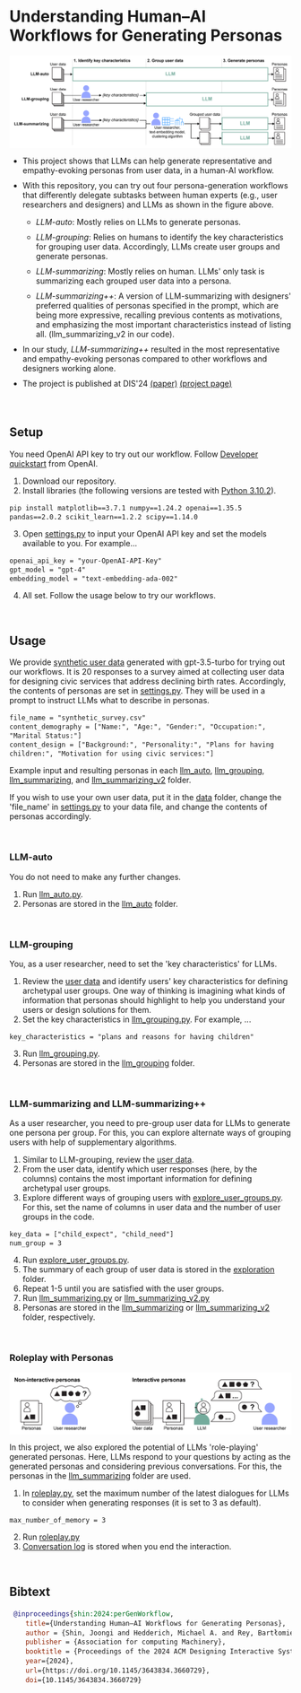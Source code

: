 # Understanding Human–AI Workflows for Generating Personas

<img src="figures/workflows_margin.png" alt="Three persona-generation workflows that differently delegate subtasks between user researchers and LLMs." sizes=100% style="vertical-align:top">

<ul style="margin-bottom: 20px;">
  <li style="margin-bottom: 10px;">This project shows that LLMs can help generate representative and empathy-evoking personas from user data, in a human-AI workflow.</li>
  <li style="margin-bottom: 10px;">With this repository, you can try out four persona-generation workflows that differently delegate subtasks between human experts (e.g., user researchers and designers) and LLMs as shown in the figure above.</li>
  <ul>
    <li style="margin-bottom: 10px;"><i>LLM-auto</i>: Mostly relies on LLMs to generate personas.</li>
    <li style="margin-bottom: 10px;"><i>LLM-grouping</i>: Relies on humans to identify the key characteristics for grouping user data. Accordingly, LLMs create user groups and generate personas.</li>
    <li style="margin-bottom: 10px;"><i>LLM-summarizing</i>: Mostly relies on human. LLMs' only task is summarizing each grouped user data into a persona.</li> 
    <li style="margin-bottom: 10px;"><i>LLM-summarizing++</i>: A version of LLM-summarizing with designers' preferred qualities of personas specified in the prompt, which are being more expressive, recalling previous contents as motivations, and emphasizing the most important characteristics instead of listing all. (llm_summarizing_v2 in our code).</li>
  </ul>
  <li style="margin-bottom: 10px;">In our study, <i>LLM-summarizing++</i> resulted in the most representative and empathy-evoking personas compared to other workflows and designers working alone.</li> 
  <li style="margin-bottom: 10px;">The project is published at DIS'24 <a href="https://doi.org/10.1145/3643834.3660729">(paper)</a> <a href="https://joongishin.github.io/perGenWorkflow/">(project page)</a></li>
</ul>

<br>

## Setup

You need OpenAI API key to try out our workflow. Follow [Developer quickstart](https://platform.openai.com/docs/quickstart) from OpenAI.

1. Download our repository.
2. Install libraries (the following versions are tested with [Python 3.10.2](https://www.python.org/downloads/release/python-3102/)).
```
pip install matplotlib==3.7.1 numpy==1.24.2 openai==1.35.5 pandas==2.0.2 scikit_learn==1.2.2 scipy==1.14.0
```
3. Open [settings.py](./settings.py) to input your OpenAI API key and set the models available to you. For example...
```
openai_api_key = "your-OpenAI-API-Key"
gpt_model = "gpt-4"
embedding_model = "text-embedding-ada-002"
```
4. All set. Follow the usage below to try our workflows.

<br>

## Usage
We provide [synthetic user data](./data/synthetic_surveys.csv) generated with gpt-3.5-turbo for trying out our workflows. It is 20 responses to a survey aimed at collecting user data for designing civic services that address declining birth rates.
Accordingly, the contents of personas are set in [settings.py](./settings.py). They will be used in a prompt to instruct LLMs what to describe in personas.
```
file_name = "synthetic_survey.csv"
content_demography = ["Name:", "Age:", "Gender:", "Occupation:", "Marital Status:"]
content_design = ["Background:", "Personality:", "Plans for having children:", "Motivation for using civic services:"]
```
Example input and resulting personas in each [llm_auto](./llm_auto), [llm_grouping](./llm_grouping), [llm_summarizing](./llm_summarizing), and [llm_summarizing_v2](llm_summarizing_v2) folder.

If you wish to use your own user data, put it in the [data](./data) folder, change the 'file_name' in [settings.py](./settings.py) to your data file, and change the contents of personas accordingly.

<br>

### LLM-auto
You do not need to make any further changes. 
1. Run [llm_auto.py](./llm_auto.py).
2. Personas are stored in the [llm_auto](./llm_auto) folder.

<br>

### LLM-grouping
You, as a user researcher, need to set the 'key characteristics' for LLMs.
1. Review the [user data](./data/synthetic_surveys.csv) and identify users' key characteristics for defining archetypal user groups. One way of thinking is imagining what kinds of information that personas should highlight to help you understand your users or design solutions for them.
2. Set the key characteristics in [llm_grouping.py](./llm_grouping.py). For example, ...
```
key_characteristics = "plans and reasons for having children"
```
3. Run [llm_grouping.py](./llm_grouping.py).
4. Personas are stored in the [llm_grouping](./llm_grouping) folder.

<br>

### LLM-summarizing and LLM-summarizing++
As a user researcher, you need to pre-group user data for LLMs to generate one persona per group. For this, you can explore alternate ways of grouping users with help of supplementary algorithms.
1. Similar to LLM-grouping, review the [user data](./data/synthetic_surveys.csv).
2. From the user data, identify which user responses (here, by the columns) contains the most important information for defining archetypal user groups.
3. Explore different ways of grouping users with [explore_user_groups.py](./explore_user_groups.py). For this, set the name of columns in user data and the number of user groups in the code.
```
key_data = ["child_expect", "child_need"]
num_group = 3
```
4. Run [explore_user_groups.py](./explore_user_groups.py).
5. The summary of each group of user data is stored in the [exploration](./llm_summarizing/exploration) folder.
6. Repeat 1-5 until you are satisfied with the user groups.
7. Run [llm_summarizing.py](./llm_summarizing.py) or [llm_summarizing_v2.py](./llm_summarizing_v2.py)
8. Personas are stored in the [llm_summarizing](./llm_summarizing) or [llm_summarizing_v2](./llm_summarizing_v2) folder, respectively.

<br>

### Roleplay with Personas

<img src="figures/interaction_margin.png" alt="A diagram depicting the interaction with generated personas." sizes=100% style="vertical-align:top">

In this project, we also explored the potential of LLMs 'role-playing' generated personas. Here, LLMs respond to your questions by acting as the generated personas and considering previous conversations. For this, the personas in the [llm_summarizing](./llm_summarizing) folder are used.

1. In [roleplay.py](./roleplay.py), set the maximum number of the latest dialogues for LLMs to consider when generating responses (it is set to 3 as default).
```
max_number_of_memory = 3
```
2. Run [roleplay.py](./roleplay.py)
3. [Conversation log](./llm_summarizing/roleplay/roleplay.csv) is stored when you end the interaction.

<br>

## Bibtext
```bibtex
 @inproceedings{shin:2024:perGenWorkflow,
    title={Understanding Human–AI Workflows for Generating Personas},
    author = {Shin, Joongi and Hedderich, Michael A. and Rey, Bartłomiej Jakub and Lucero, Andrés and Oulasvirta, Antti},
    publisher = {Association for computing Machinery},
    booktitle = {Proceedings of the 2024 ACM Designing Interactive Systems Conference},
    year={2024},
    url={https://doi.org/10.1145/3643834.3660729},
    doi={10.1145/3643834.3660729}
 ```